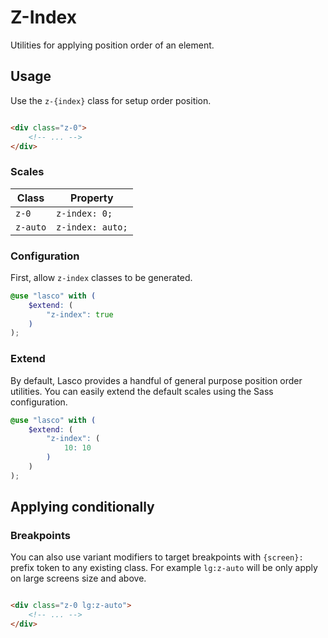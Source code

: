 # Z-Index

Utilities for applying position order of an element.

## Usage

Use the `z-{index}` class for setup order position.

```html

<div class="z-0">
    <!-- ... -->
</div>
```

### Scales

| Class    | Property         |
|----------|------------------|
| `z-0`    | `z-index: 0;`    |
| `z-auto` | `z-index: auto;` |

### Configuration

First, allow `z-index` classes to be generated.

```scss
@use "lasco" with (
    $extend: (
        "z-index": true
    )
);
```

### Extend

By default, Lasco provides a handful of general purpose position order utilities. You can easily extend the default
scales using the Sass configuration.

```scss
@use "lasco" with (
    $extend: (
        "z-index": (
            10: 10
        )
    )
);
```

## Applying conditionally

### Breakpoints

You can also use variant modifiers to target breakpoints with `{screen}:` prefix token to any existing class. For
example `lg:z-auto` will be only apply on large screens size and above.

```html

<div class="z-0 lg:z-auto">
    <!-- ... -->
</div>
```

